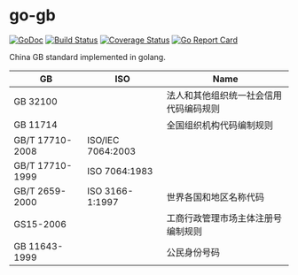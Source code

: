 # go-gb

[![GoDoc][doc-img]][doc] [![Build Status][ci-img]][ci] [![Coverage Status][cov-img]][cov] [![Go Report Card][report-card-img]][report-card]

[doc-img]: https://img.shields.io/badge/go.dev-reference-007d9c?logo=go&logoColor=white&style=flat-square
[doc]: https://pkg.go.dev/github.com/wenerme/go-gb?tab=doc
[ci-img]: https://github.com/wenerme/go-gb/actions/workflows/ci.yml/badge.svg
[ci]: https://github.com/wenerme/go-gb/actions/workflows/ci.yml
[cov-img]: https://codecov.io/gh/wenerme/go-gb/branch/main/graph/badge.svg
[cov]: https://codecov.io/gh/wenerme/go-gb/branch/main
[report-card-img]: https://goreportcard.com/badge/github.com/wenerme/go-gb
[report-card]: https://goreportcard.com/report/github.com/wenerme/go-gb

China GB standard implemented in golang.

| GB              | ISO               | Name                                   |
| --------------- | ----------------- | -------------------------------------- |
| GB 32100        |                   | 法人和其他组织统一社会信用代码编码规则 |
| GB 11714        |                   | 全国组织机构代码编制规则               |
| GB/T 17710-2008 | ISO/IEC 7064:2003 |
| GB/T 17710-1999 | ISO 7064:1983     |
| GB/T 2659-2000  | ISO 3166-1:1997   | 世界各国和地区名称代码
| GS15-2006       |                   | 工商行政管理市场主体注册号编制规则     |
| GB 11643-1999   |                   | 公民身份号码